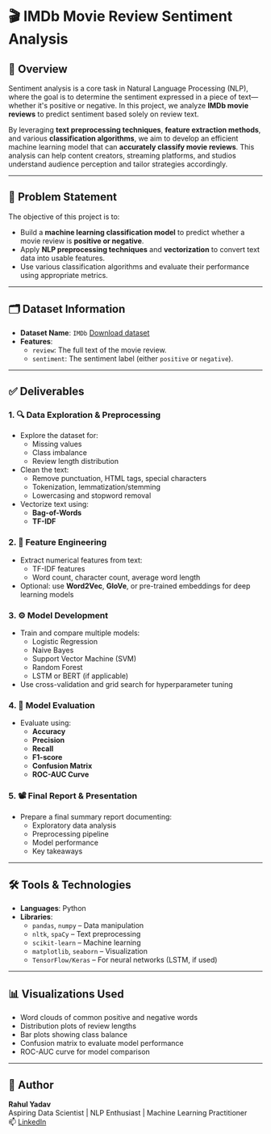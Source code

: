 # 🎬 IMDb Movie Review Sentiment Analysis

## 📌 Overview

Sentiment analysis is a core task in Natural Language Processing (NLP), where the goal is to determine the sentiment expressed in a piece of text—whether it's positive or negative. In this project, we analyze **IMDb movie reviews** to predict sentiment based solely on review text.

By leveraging **text preprocessing techniques**, **feature extraction methods**, and various **classification algorithms**, we aim to develop an efficient machine learning model that can **accurately classify movie reviews**. This analysis can help content creators, streaming platforms, and studios understand audience perception and tailor strategies accordingly.

---

## 🎯 Problem Statement

The objective of this project is to:
- Build a **machine learning classification model** to predict whether a movie review is **positive or negative**.
- Apply **NLP preprocessing techniques** and **vectorization** to convert text data into usable features.
- Use various classification algorithms and evaluate their performance using appropriate metrics.

---

## 🗂️ Dataset Information

- **Dataset Name**: `IMDb` [Download dataset](https://docs.google.com/spreadsheets/d/106x15uz8ccQ6Wvpc8-sYjXisBN8vewS435I7z3wd4sw/edit?usp=sharing)
- **Features**:
  - `review`: The full text of the movie review.
  - `sentiment`: The sentiment label (either `positive` or `negative`).

---

## ✅ Deliverables

### 1. 🔍 Data Exploration & Preprocessing
- Explore the dataset for:
  - Missing values
  - Class imbalance
  - Review length distribution
- Clean the text:
  - Remove punctuation, HTML tags, special characters
  - Tokenization, lemmatization/stemming
  - Lowercasing and stopword removal
- Vectorize text using:
  - **Bag-of-Words**
  - **TF-IDF**

### 2. 🧠 Feature Engineering
- Extract numerical features from text:
  - TF-IDF features
  - Word count, character count, average word length
- Optional: use **Word2Vec**, **GloVe**, or pre-trained embeddings for deep learning models

### 3. ⚙️ Model Development
- Train and compare multiple models:
  - Logistic Regression
  - Naive Bayes
  - Support Vector Machine (SVM)
  - Random Forest
  - LSTM or BERT (if applicable)
- Use cross-validation and grid search for hyperparameter tuning

### 4. 📏 Model Evaluation
- Evaluate using:
  - **Accuracy**
  - **Precision**
  - **Recall**
  - **F1-score**
  - **Confusion Matrix**
  - **ROC-AUC Curve**

### 5. 📽️ Final Report & Presentation
- Prepare a final summary report documenting:
  - Exploratory data analysis
  - Preprocessing pipeline
  - Model performance
  - Key takeaways
---

## 🛠️ Tools & Technologies

- **Languages**: Python
- **Libraries**:
  - `pandas`, `numpy` – Data manipulation
  - `nltk`, `spaCy` – Text preprocessing
  - `scikit-learn` – Machine learning
  - `matplotlib`, `seaborn` – Visualization
  - `TensorFlow/Keras` – For neural networks (LSTM, if used)

---

## 📊 Visualizations Used

- Word clouds of common positive and negative words
- Distribution plots of review lengths
- Bar plots showing class balance
- Confusion matrix to evaluate model performance
- ROC-AUC curve for model comparison

---

## 🙋 Author

**Rahul Yadav**  
Aspiring Data Scientist | NLP Enthusiast | Machine Learning Practitioner  
📫 [LinkedIn](https://www.linkedin.com/in/rahulyadav2707/)
